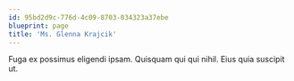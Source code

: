 ```yaml
---
id: 95bd2d9c-776d-4c09-8703-034323a37ebe
blueprint: page
title: 'Ms. Glenna Krajcik'
---
```

Fuga ex possimus eligendi ipsam. Quisquam qui qui nihil. Eius quia suscipit ut.